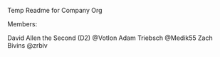 Temp Readme for Company Org

Members:

David Allen the Second (D2) @Votlon
Adam Triebsch @Medik55
Zach Bivins @zrbiv